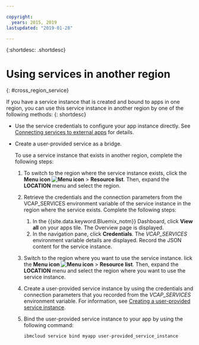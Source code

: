 ```yaml
---

copyright:
  years: 2015, 2019
lastupdated: "2019-01-28"

---
```


{:shortdesc: .shortdesc}

# Using services in another region
{: #cross_region_service}

If you have a service instance that is created and bound to apps in one region, you can use this service instance in another region by one of the following methods:
{: shortdesc}

  * Use the service credentials to configure your app instance directly. See [Connecting services to external apps](/docs/resources?topic=resources-externalapp#externalapp) for details.
  * Create a user-provided service as a bridge.

	To use a service instance that exists in another region, complete the following steps:

      1. To switch to the region where the service instance exists, click the **Menu icon  ![Menu icon](../icons/icon_hamburger.svg)** > **Resource list**. Then, expand the **LOCATION** menu and select the region. 

      2. Retrieve the credentials and the connection parameters from the VCAP_SERVICES environment variable of the service instance in the region where the service exists. Complete the following steps:

	       1. In the {{site.data.keyword.Bluemix_notm}} Dashboard, click **View all** on your apps tile. The Overview page is displayed.
	       2. In the navigation pane, click **Credentials**. The *VCAP_SERVICES* environment variable details are displayed. Record the JSON content for the service instance.

      3. Switch to the region where you want to use the service instance. lick the **Menu icon  ![Menu icon](../icons/icon_hamburger.svg)** > **Resource list**. Then, expand the **LOCATION** menu and select the region where you want to use the service instance.

      4. Create a user-provided service instance by using the credentials and connection parameters that you recorded from the *VCAP_SERVICES* environment variable. For information, see [Creating a user-provided service instance](/docs/apps/tutorials?topic=creating-apps-add_service#user_provide_services).

      5. Bind the user-provided service instance to your app by using the following command:

	     ```
	     ibmcloud service bind myapp user-provided_service_instance
	     ```

